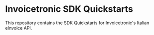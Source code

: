# Invoicetronic SDK Quickstarts

This repository contains the SDK Quickstarts for Invoicetronic's Italian eInvoice API.
